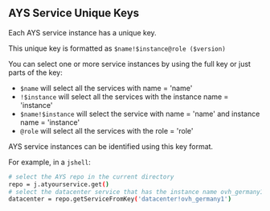 ## AYS Service Unique Keys

Each AYS service instance has a unique key.

This unique key is formatted as `$name!$instance@role ($version)`

You can select one or more service instances by using the full key or just parts of the key:

+ `$name` will select all the services with name = 'name'
+ `!$instance` will select all the services with the instance name = 'instance'
+ `$name!$instance` will select the service with name = 'name' and instance name = 'instance'
+ `@role` will select all the services with the role = 'role'

AYS service instances can be identified using this key format.

For example, in a `jshell`:
```bash
# select the AYS repo in the current directory
repo = j.atyourservice.get()
# select the datacenter service that has the instance name ovh_germany1
datacenter = repo.getServiceFromKey('datacenter!ovh_germany1')
```
